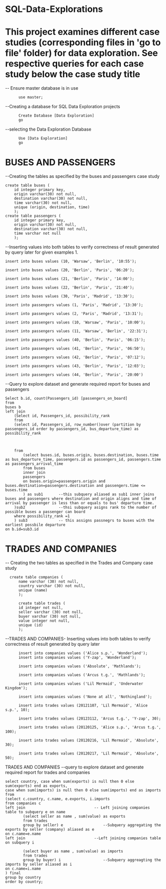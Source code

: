 # SQL-Data-Explorations
# This project examines different case studies (corresponding files in 'go to file' folder) for data exploration. See respective queries for each case study below the case study title

-- Ensure master database is in use

          use master;


 --Creating a database for SQL Data Exploration projects
 
          Create Database [Data Exploration]
          go
	  
--selecting the Data Exploration Database

          Use [Data Exploration]
          go
# BUSES AND PASSENGERS
--Creating the tables as specified by the buses and passengers case study
	
	create table buses (
		id integer primary key,
		origin varchar(30) not null,
		destination varchar(30) not null,
		time varchar(30) not null,
		unique (origin, destination, time)
		);
	create table passengers (
		id integer primary key,
		origin varchar(30) not null,
		destination varchar(30) not null,
		time varchar not null
		);
		
--Inserting values into both tables to verify correctness of result generated by query later for given examples 1.

	insert into buses values (10, 'Warsaw', 'Berlin', '10:55');

	insert into buses values (20, 'Berlin', 'Paris', '06:20');

	insert into buses values (21, 'Berlin', 'Paris', '14:00');

	insert into buses values (22, 'Berlin', 'Paris', '21:40');

	insert into buses values (30, 'Paris', 'Madrid', '13:30');

	insert into passengers values (1, 'Paris', 'Madrid', '13:30');

	insert into passengers values (2, 'Paris', 'Madrid', '13:31');

	insert into passengers values (10, 'Warsaw', 'Paris', '10:00');

	insert into passengers values (11, 'Warsaw', 'Berlin', '22:31');

	insert into passengers values (40, 'Berlin', 'Paris', '06:15');

	insert into passengers values (41, 'Berlin', 'Paris', '06:50');

	insert into passengers values (42, 'Berlin', 'Paris', '07:12');

	insert into passengers values (43, 'Berlin', 'Paris', '12:03');

	insert into passengers values (44, 'Berlin', 'Paris', '20:00')
	
--Query to explore dataset and generate required report for buses and passengers
	
	Select b.id, count(Passengers_id) [passengers_on_board]
	from
	buses b
	left join
		(Select id, Passengers_id, possibility_rank
		from
		(select id, Passengers_id, row_number()over (partition by passengers_id order by passengers_id, bus_departure_time) as possibility_rank



		from
			(select buses.id, buses.origin, buses.destination, buses.time as bus_departure_time, passengers.id as passengers_id, passengers.time as passengers_arrival_time
			from buses
			inner join
			passengers
			on buses.origin=passengers.origin and buses.destination=passengers.destination and passengers.time <= buses.time
			) as sub1		--this subquery aliased as sub1 inner joins buses and passengers where destination and origin aligns and time of arrival by passenger is less than or equals to bus' departure time.
		)sub2				--thsi subquery asigns rank to the number of possible buses a passenger can board
		where possibility_rank =1
		) sub3				-- this assigns passnegrs to buses with the earliest possbile departure 
	on b.id=sub3.id  

# TRADES AND COMPANIES
-- Creating the two tables as specified in the Trades and Company case study

	  create table companies (
          name varchar (30) not null,
          country varchar (30) not null,
          unique (name)
          );

          create table trades (
          id integer not null,
          seller varchar (30) not null,
          buyer varchar (30) not null,
          value integer not null,
          unique (id)
          );
	  
--TRADES AND COMPANIES- Inserting values into both tables to verify correctness of result generated by query later

          insert into companies values ('Alice s.p.', 'Wonderland');
          insert into companies values ('Y-zap', 'Wonderland');

          insert into companies values ('Absolute', 'Mathlands');

          insert into companies values ('Arcus t.g.', 'Mathlands');

          insert into companies values ('Lil Mermaid', 'Underwater Kingdom');

          insert into companies values ('None at all', 'Nothingland');

          insert into trades values (20121107, 'Lil Mermaid', 'Alice s.p.', 10);

          insert into trades values (20123112, 'Arcus t.g.', 'Y-zap', 30);

          insert into trades values (20120125, 'Alice s.p.', 'Arcus t.g.', 100);

          insert into trades values (20120216, 'Lil Mermaid', 'Absolute', 30);

          insert into trades values (20120217, 'Lil Mermaid', 'Absolute', 50);
	  
	  
TRADES AND COMPANIES --query to explore dataset and generate required report for trades and companies
 
	select country, case when sum(exports) is null then 0 else sum(exports) end as exports,
	case when sum(imports) is null then 0 else sum(imports) end as imports
	from
	(select c.country, c.name, e.exports, i.imports
	from companies c
	left join								-- Left joining companies table to subquery e on name
			(select seller as name , sum(value) as exports
			from trades
			group by seller) e					--Subquery aggregating the exports by seller (company) aliased as e
	on c.name=e.name
	left join								--Left joining companies table on subquery i

			(select buyer as name , sum(value) as imports
			from trades
			group by buyer) i					--Subquery aggreagting the imports by seller aliased as i
	on c.name=i.name
	) final
	group by country
	order by country;
